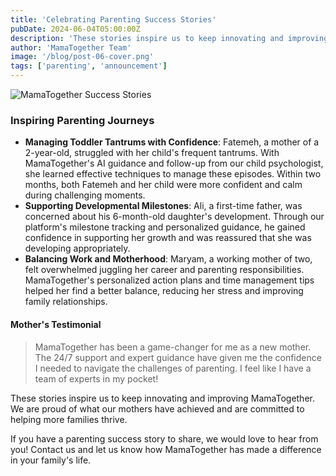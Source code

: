 ```yaml
---
title: 'Celebrating Parenting Success Stories'
pubDate: 2024-06-04T05:00:00Z
description: 'These stories inspire us to keep innovating and improving MamaTogether. We are proud of what our users have achieved and are committed to helping more mothers navigate their parenting journey.'
author: 'MamaTogether Team'
image: '/blog/post-06-cover.png'
tags: ['parenting', 'announcement']
---
```


![MamaTogether Success Stories](/blog/post-06.png)

### Inspiring Parenting Journeys

- **Managing Toddler Tantrums with Confidence**: Fatemeh, a mother of a 2-year-old, struggled with her child's frequent tantrums. With MamaTogether's AI guidance and follow-up from our child psychologist, she learned effective techniques to manage these episodes. Within two months, both Fatemeh and her child were more confident and calm during challenging moments.
- **Supporting Developmental Milestones**: Ali, a first-time father, was concerned about his 6-month-old daughter's development. Through our platform's milestone tracking and personalized guidance, he gained confidence in supporting her growth and was reassured that she was developing appropriately.
- **Balancing Work and Motherhood**: Maryam, a working mother of two, felt overwhelmed juggling her career and parenting responsibilities. MamaTogether's personalized action plans and time management tips helped her find a better balance, reducing her stress and improving family relationships.

#### Mother's Testimonial

> MamaTogether has been a game-changer for me as a new mother. The 24/7 support and expert guidance have given me the confidence I needed to navigate the challenges of parenting. I feel like I have a team of experts in my pocket!

These stories inspire us to keep innovating and improving MamaTogether. We are proud of what our mothers have achieved and are committed to helping more families thrive.

If you have a parenting success story to share, we would love to hear from you! Contact us and let us know how MamaTogether has made a difference in your family's life.
